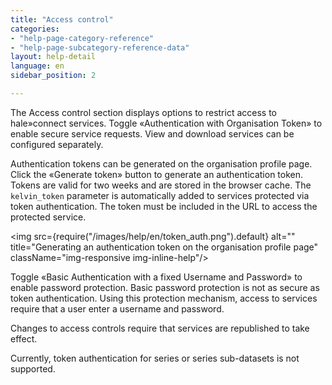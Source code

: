 ```yaml
---
title: "Access control"
categories:
- "help-page-category-reference"
- "help-page-subcategory-reference-data"
layout: help-detail
language: en
sidebar_position: 2

---
```


The Access control section displays options to restrict access to hale»connect services. Toggle &laquo;Authentication with Organisation Token&raquo; to enable secure service requests. View and download services can be configured separately.

Authentication tokens can be generated on the organisation profile page. Click the &laquo;Generate token&raquo; button to generate an authentication token. Tokens are valid for two weeks and are stored in the browser cache. The ```kelvin_token``` parameter is automatically added to services protected via token authentication. The token must be included in the URL to access the protected service.

<img src={require("/images/help/en/token_auth.png").default} alt="" title="Generating an authentication token on the organisation profile page" className="img-responsive img-inline-help"/>

Toggle &laquo;Basic Authentication with a fixed Username and Password&raquo; to enable password protection. Basic password protection is not as secure as token authentication. Using this protection mechanism, access to services require that a user enter a username and password.

Changes to access controls require that services are republished to take effect.

Currently, token authentication for series or series sub-datasets is not supported.

